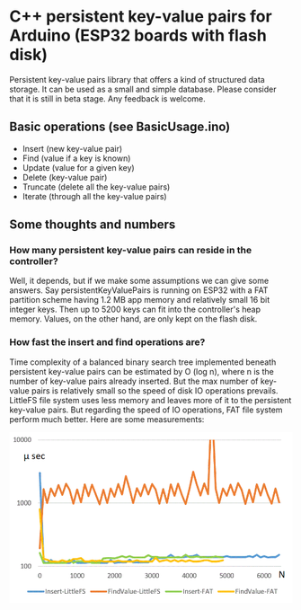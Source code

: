 # C++ persistent key-value pairs for Arduino (ESP32 boards with flash disk)


Persistent key-value pairs library that offers a kind of structured data storage. It can be used as a small and simple database. Please consider that it is still in beta stage. Any feedback is welcome. 


## Basic operations (see BasicUsage.ino)

   - Insert (new key-value pair)
   - Find (value if a key is known)
   - Update (value for a given key)
   - Delete (key-value pair)
   - Truncate (delete all the key-value pairs)
   - Iterate (through all the key-value pairs)


## Some thoughts and numbers

### How many persistent key-value pairs can reside in the controller?

Well, it depends, but if we make some assumptions we can give some answers. Say persistentKeyValuePairs is running on ESP32 with a FAT partition scheme having 1.2 MB app memory and relatively small 16 bit integer keys. Then up to 5200 keys can fit into the controller's heap memory. Values, on the other hand, are only kept on the flash disk.

### How fast the insert and find operations are?

Time complexity of a balanced binary search tree implemented beneath persistent key-value pairs can be estimated by O (log n), where n is the number of key-value pairs already inserted. But the max number of key-value pairs is relatively small so the speed of disk IO operations prevails. LittleFS file system uses less memory and leaves more of it to the persistent key-value pairs. But regarding the speed of IO operations, FAT file system perform much better. Here are some measurements:

![insert_find_times](insert_find_times.gif)
